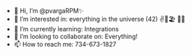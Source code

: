 - 👋 Hi, I’m @pvargaRPM✨
- 👀 I’m interested in: everything in the universe (42) ✌️🍹🏖️ 🐉💀
- 🌱 I’m currently learning: Integrations
- 💞️ I’m looking to collaborate on: Everything!
- 📫 How to reach me: 734-673-1827

<!---
pvargaRPM/pvargaRPM is a ✨ special ✨ repository because its `README.md` (this file) appears on your GitHub profile.
You can click the Preview link to take a look at your changes.
--->
